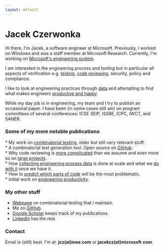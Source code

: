 ```yaml
---
layout: default
---
```


# Jacek Czerwonka

Hi there, I'm Jacek, a software engineer at Microsoft. Previously, I worked on Windows and was a staff member at Microsoft Research. Currently, I'm working on <a href="https://www.microsoft.com/en-us/research/project/tools-for-software-engineers/">Microsoft's engineering system</a>.

I am interested in the engineering process and tooling but in particular all aspects of verification e.g. 
<a href="http://citeseerx.ist.psu.edu/viewdoc/download?doi=10.1.1.104.1145&rep=rep1&type=pdf">testing</a>, 
<a href="https://www.microsoft.com/en-us/research/wp-content/uploads/2015/05/PID3556473.pdf">code reviewing</a>,
security,
policy and compliance.

I like to look at engineering practices through <a href="https://ieeexplore.ieee.org/abstract/document/6509369/">data</a> and attempting to find what makes engineers <a href="http://chisel.cs.uvic.ca/pubs/storey-TSE2019.pdf">productive and happy</a>.

While my day job is in engineering, my team and I try to publish an occasional paper. I have been (in some cases still am) on program committees of several conferences: ICSE SEIP, ISSRE, ICPC, IWCT, and SANER.

### Some of my more notable publications

<div class="publication-item">
* My work on <a href="http://citeseerx.ist.psu.edu/viewdoc/download?doi=10.1.1.104.1145&rep=rep1&type=pdf">combinatorial testing</a>, older but still very relevant stuff.
</div>

<div class="publication-item">
* A combinatorial test generation tool. Open source on <a href="https://github.com/microsoft/pict">GitHub</a>.
</div>

<div class="publication-item">
* Why code reviewing is <a href="https://www.microsoft.com/en-us/research/wp-content/uploads/2015/05/PID3556473.pdf">more complicated</a> than we assume and even more so on <a href="https://www.michaelagreiler.com/wp-content/uploads/2019/03/Code-Reviewing-in-the-Trenches-Understanding-Challenges-Best-Practices-and-Tool-Needs.pdf">large projects</a>.
</div>

<div class="publication-item">
* How <a href="https://ieeexplore.ieee.org/abstract/document/6509369/">collecting engineering process data</a> is done at scale and what we <a href="https://www.sciencedirect.com/science/article/pii/B9780124115194000136"> do with it</a> once we have it.
</div>

<div class="publication-item">
* How to <a href="http://dl.acm.org/citation.cfm?id=2591176">predict which parts of code</a> will be the most problematic.
</div>

<div class="publication-item">
* Initial work on <a href="http://chisel.cs.uvic.ca/pubs/storey-TSE2019.pdf">engineering productivity</a>.
</div>

### My other stuff
* <a href="http://www.pairwise.org">Webpage</a> on combinatorial testing that I maintain.
* Me on <a href="https://www.github.com/jaccz">GitHub</a>.
* <a href="https://scholar.google.com/citations?user=N-Rt0AgAAAAJ&hl=en&oi=ao">Google Scholar</a> keeps track of my publications.
* <a href="https://www.linkedin.com/in/jacekcz/">LinkedIn</a> has the rest.

<div class="contact">
<h3>Contact</h3>
Email is (still) best. I'm at: <strong>jcz(at)ieee.com</strong> or <strong>jacekcz(at)microsoft.com</strong>.
</div>